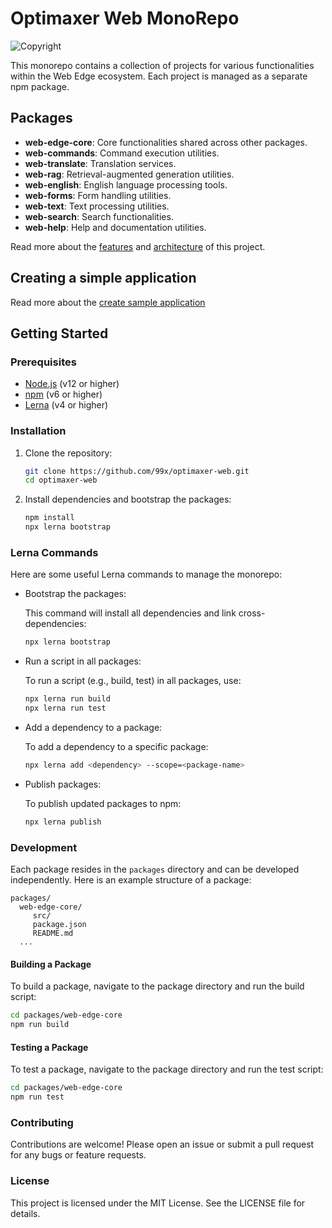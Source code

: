 # Optimaxer Web MonoRepo

![Copyright](https://img.shields.io/badge/Copyright-@_2024_99x-blue)

This monorepo contains a collection of projects for various functionalities within the Web Edge ecosystem. Each project is managed as a separate npm package.

## Packages

- **web-edge-core**: Core functionalities shared across other packages.
- **web-commands**: Command execution utilities.
- **web-translate**: Translation services.
- **web-rag**: Retrieval-augmented generation utilities.
- **web-english**: English language processing tools.
- **web-forms**: Form handling utilities.
- **web-text**: Text processing utilities.
- **web-search**: Search functionalities.
- **web-help**: Help and documentation utilities.

Read more about the [features](./docs/features.md) and [architecture](./docs/architecture.md) of this project.

## Creating a simple application 

Read more about the [create sample application](./packages/@optimaxer/web-cli/docs/getting%20started.md)


## Getting Started

### Prerequisites

- [Node.js](https://nodejs.org/) (v12 or higher)
- [npm](https://www.npmjs.com/) (v6 or higher)
- [Lerna](https://lerna.js.org/) (v4 or higher)

### Installation

1. Clone the repository:

    ```sh
    git clone https://github.com/99x/optimaxer-web.git
    cd optimaxer-web
    ```

2. Install dependencies and bootstrap the packages:

    ```sh
    npm install
    npx lerna bootstrap
    ```

### Lerna Commands

Here are some useful Lerna commands to manage the monorepo:

- Bootstrap the packages:

  This command will install all dependencies and link cross-dependencies:

  ```sh
  npx lerna bootstrap
  ```

- Run a script in all packages:

  To run a script (e.g., build, test) in all packages, use:

  ```sh
  npx lerna run build
  npx lerna run test
  ```

- Add a dependency to a package:

  To add a dependency to a specific package:

  ```sh
  npx lerna add <dependency> --scope=<package-name>
  ```

- Publish packages:

  To publish updated packages to npm:

  ```sh
  npx lerna publish
  ```

### Development

Each package resides in the `packages` directory and can be developed independently. Here is an example structure of a package:

```plaintext
packages/
  web-edge-core/
     src/
     package.json
     README.md
  ...
```

#### Building a Package

To build a package, navigate to the package directory and run the build script:

```sh
cd packages/web-edge-core
npm run build
```

#### Testing a Package

To test a package, navigate to the package directory and run the test script:

```sh
cd packages/web-edge-core
npm run test
```

### Contributing

Contributions are welcome! Please open an issue or submit a pull request for any bugs or feature requests.

### License

This project is licensed under the MIT License. See the LICENSE file for details.
